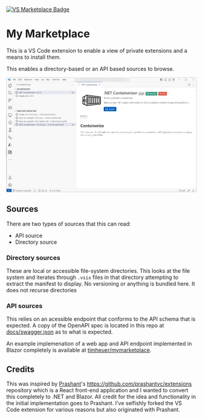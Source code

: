 [![VS Marketplace Badge](https://img.shields.io/badge/Visual%20Studio%20Marketplace-0.0.7-brightgreen?logo=visualstudiocode)](https://marketplace.visualstudio.com/items?itemName=TimHeuer.mympclient)
# My Marketplace 
This is a VS Code extension to enable a view of private extensions and a means to install them.

This enables a directory-based or an API based sources to browse.

![Screenshot of My Marketplace and sources](docs/screenshot.png)

## Sources
There are two types of sources that this can read:
- API source
- Directory source

### Directory sources
These are local or accessible file-system directories.  This looks at the file system and iterates through `.vsix` files in that directory attempting to extract the manifest to display.  No versioning or anything is bundled here.  It does not recurse directories

### API sources
This relies on an acessible endpoint that conforms to the API schema that is expected.  A copy of the OpenAPI spec is located in this repo at [docs/swagger.json](docs/swagger.json) as to what is expected.

An example implemenation of a web app and API endpoint implemented in Blazor completely is available at [timheuer/mymarketplace](https://github.com/timheuer/mymarketplace).

## Credits
This was inspired by [Prashant](https://github.com/prashantvc)'s https://github.com/prashantvc/extensions repository which is a React front-end application and I wanted to convert this completely to .NET and Blazor.  All credit for the idea and functionality in the initial implementation goes to Prashant.  I've selfishly forked the VS Code extension for various reasons but also originated with Prashant.
